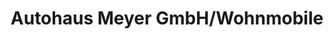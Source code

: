 ---
title: "Autohaus Meyer GmbH/Wohnmobile"
url: /bad-tabarz/autohaus-meyer-gmbh-wohnmobile/
shop: Autohaus
---